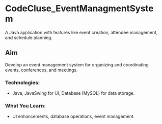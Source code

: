 # CodeCluse_EventManagmentSystem
A Java application with features like event creation, attendee management, and schedule planning.

## Aim 
Develop an event management system for organizing and coordinating events, conferences, and meetings.

### Technologies:
- Java, JavaSwing for UI, Database (MySQL) for data storage.

### What You Learn:
- UI enhancements, database operations, event management.
